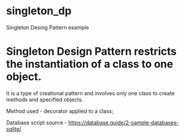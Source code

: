 # singleton_dp
Singleton Desing Pattern example 


# Singleton Design Pattern restricts the instantiation of a class to one object.
It is a type of creational pattern and involves only one class to create methods and specified objects.

Method used - decorator applied to a class;

Database script source - https://database.guide/2-sample-databases-sqlite/

